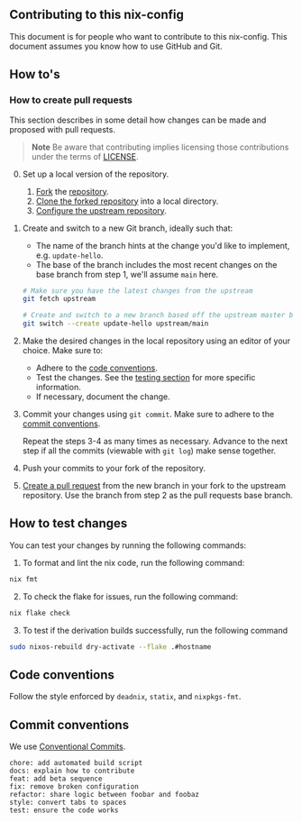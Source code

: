 ## Contributing to this nix-config

This document is for people who want to contribute to this nix-config. This
document assumes you know how to use GitHub and Git.

## How to's

### How to create pull requests
[pr-create]: #how-to-create-pull-requests

This section describes in some detail how changes can be made and proposed with pull requests.

> **Note**
> Be aware that contributing implies licensing those contributions under the terms of [LICENSE](./LICENSE).

0. Set up a local version of the repository.
   1. [Fork](https://docs.github.com/en/get-started/quickstart/fork-a-repo#forking-a-repository) the [repository](https://www.github.com/aaron-dodd/nix-config).
   1. [Clone the forked repository](https://docs.github.com/en/get-started/quickstart/fork-a-repo#cloning-your-forked-repository) into a local directory.
   1. [Configure the upstream repository](https://docs.github.com/en/get-started/quickstart/fork-a-repo#configuring-git-to-sync-your-fork-with-the-upstream-repository).

2. Create and switch to a new Git branch, ideally such that:
   - The name of the branch hints at the change you'd like to implement, e.g. `update-hello`.
   - The base of the branch includes the most recent changes on the base branch from step 1, we'll assume `main` here.

   ```bash
   # Make sure you have the latest changes from the upstream
   git fetch upstream

   # Create and switch to a new branch based off the upstream master branch
   git switch --create update-hello upstream/main
   ```

3. Make the desired changes in the local repository using an editor of your choice.
   Make sure to:
   - Adhere to the [code conventions][code-conventions].
   - Test the changes.
     See the [testing section][how-to-test-changes] for more specific information.
   - If necessary, document the change.

4. Commit your changes using `git commit`.
   Make sure to adhere to the [commit conventions](#commit-conventions).

   Repeat the steps 3-4 as many times as necessary.
   Advance to the next step if all the commits (viewable with `git log`) make sense together.

5. Push your commits to your fork of the repository.

6. [Create a pull request](https://docs.github.com/en/pull-requests/collaborating-with-pull-requests/proposing-changes-to-your-work-with-pull-requests/creating-a-pull-request#creating-the-pull-request) from the new branch in your fork to the upstream repository.
   Use the branch from step 2 as the pull requests base branch.

## How to test changes
[how-to-test-changes]: #how-to-test-changes

You can test your changes by running the following commands:

1. To format and lint the nix code, run the following command:

```bash
nix fmt
```

2. To check the flake for issues, run the following command:

```bash
nix flake check
```

3. To test if the derivation builds successfully, run the following command 

```bash
sudo nixos-rebuild dry-activate --flake .#hostname
```

## Code conventions
[code-conventions]: #code-conventions

Follow the style enforced by `deadnix`, `statix`, and `nixpkgs-fmt`.

## Commit conventions
[commit-conventions]: #commit-conventions

We use [Conventional Commits](https://www.conventionalcommits.org/en/v1.0.0/).

```
chore: add automated build script
docs: explain how to contribute
feat: add beta sequence
fix: remove broken configuration
refactor: share logic between foobar and foobaz
style: convert tabs to spaces
test: ensure the code works
```


